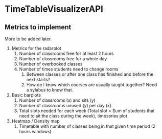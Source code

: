 # TimeTableVisualizerAPI

## Metrics to implement

More to be added later. 

1. Metrics for the radarplot
    1. Number of classrooms free for at least 2 hours
    1. Number of classrooms free for a whole day
    1. Number of overbooked classes
    1. Number of times students need to change rooms
        1. Between classes or after one class has finished and before the next starts? 
        1. How do I know which courses are usually taught together? Need a sylabus to know that.
1. Basic barplots
    1. Number of classrooms (x) and sits (y)
    1. Number of classrooms unused (y) per day (x)
    1. Total slots needed for each week (Total slot = Sum of students that need to sit the class during the week), timeseries plot
1. Heatmap / Density map
    1. Timetable with number of classes being in that given time period (2 hours windows)
